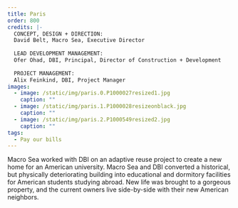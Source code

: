```yaml
---
title: Paris
order: 800
credits: |-
  CONCEPT, DESIGN + DIRECTION:  
  David Belt, Macro Sea, Executive Director  
    
  LEAD DEVELOPMENT MANAGEMENT:  
  Ofer Ohad, DBI, Principal, Director of Construction + Development  
    
  PROJECT MANAGEMENT:  
  Alix Feinkind, DBI, Project Manager
images:
  - image: /static/img/paris.0.P1000027resized1.jpg
    caption: ""
  - image: /static/img/paris.1.P1000028resizeonblack.jpg
    caption: ""
  - image: /static/img/paris.2.P1000549resized2.jpg
    caption: ""
tags:
  - Pay our bills
---
```

Macro Sea worked with DBI on an adaptive reuse project to create a new home for an American university. Macro Sea and DBI converted a historical, but physically deteriorating building into educational and dormitory facilities for American students studying abroad. New life was brought to a gorgeous property, and the current owners live side-by-side with their new American neighbors.
